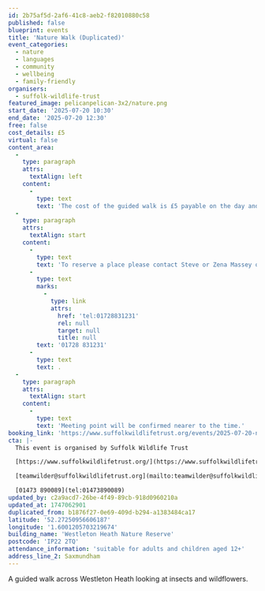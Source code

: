 ```yaml
---
id: 2b75af5d-2af6-41c8-aeb2-f82010880c58
published: false
blueprint: events
title: 'Nature Walk (Duplicated)'
event_categories:
  - nature
  - languages
  - community
  - wellbeing
  - family-friendly
organisers:
  - suffolk-wildlife-trust
featured_image: pelicanpelican-3x2/nature.png
start_date: '2025-07-20 10:30'
end_date: '2025-07-20 12:30'
free: false
cost_details: £5
virtual: false
content_area:
  -
    type: paragraph
    attrs:
      textAlign: left
    content:
      -
        type: text
        text: 'The cost of the guided walk is £5 payable on the day and is limited to a max group size of 20 on a first come first served basis.'
  -
    type: paragraph
    attrs:
      textAlign: start
    content:
      -
        type: text
        text: 'To reserve a place please contact Steve or Zena Massey on '
      -
        type: text
        marks:
          -
            type: link
            attrs:
              href: 'tel:01728831231'
              rel: null
              target: null
              title: null
        text: '01728 831231'
      -
        type: text
        text: .
  -
    type: paragraph
    attrs:
      textAlign: start
    content:
      -
        type: text
        text: 'Meeting point will be confirmed nearer to the time.'
booking_link: 'https://www.suffolkwildlifetrust.org/events/2025-07-20-nature-walk-westleton-heath'
cta: |-
  This event is organised by Suffolk Wildlife Trust

  [https://www.suffolkwildlifetrust.org/](https://www.suffolkwildlifetrust.org/)

  [teamwilder@suffolkwildlifetrust.org](mailto:teamwilder@suffolkwildlifetrust.org)

  [01473 890089](tel:01473890089)
updated_by: c2a9acd7-26be-4f49-89cb-918d0960210a
updated_at: 1747062901
duplicated_from: b1876f27-0e69-409d-b294-a1383484ca17
latitude: '52.27250956606187'
longitude: '1.6001205703219674'
building_name: 'Westleton Heath Nature Reserve'
postcode: 'IP22 2TQ'
attendance_information: 'suitable for adults and children aged 12+'
address_line_2: Saxmundham
---
```

A guided walk across Westleton Heath looking at insects and wildflowers.